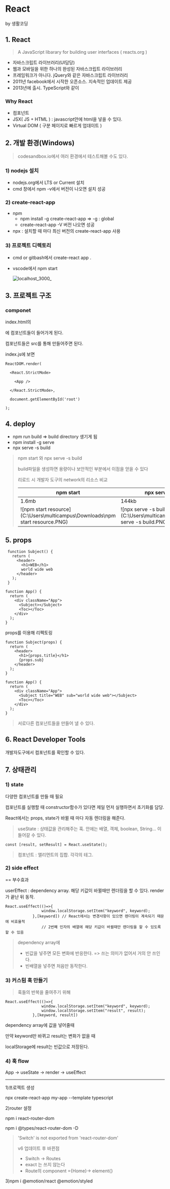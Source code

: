 # React 

by 생활코딩

## 1. React

> A JavaScript libarary for building user interfaces ( reacts.org )

- 자바스크립트 라이브러리(UI담당)
- 웹과 모바일을 위한 하나의 완성된 자바스크립트 라이브러리
- 프레임워크가 아니다. jQuery와 같은 자바스크립트 라이브러리
- 2011년 facebook에서 시작한 오픈소스. 지속적인 업데이트 제공
- 2013년에 출시. TypeScript와 같이



###  Why React

- 컴포넌트
- JSX( JS + HTML ) : javascript안에 html을 넣을 수 있다.
- Virtual DOM ( 구분 페이지로 빠르게 업데이트 )



## 2. 개발 환경(Windows)

> codesandbox.io에서 여러 환경에서 테스트해볼 수도 있다.

### 1) nodejs 설치

- nodejs.org에서 LTS or Current 설치
- cmd 창에서 npm -v에서 버전이 나오면 설치 성공

### 2) create-react-app

- npm
  - npm install -g create-react-app => -g : global
  - create-react-app -V 버전 나오면 성공
- npx : 설치할 때 마다 최신 버전의 create-react-app 사용

### 3) 프로젝트 디렉토리 

- cmd or gitbash에서 create-react app .

- vscode에서 npm start

  ![localhost_3000_](C:\Users\multicampus\Downloads\localhost_3000_.png)

## 3. 프로젝트 구조

### componet

index.html의 <div id="root"></div> 에 컴포넌트들이 들어가게 된다.

컴포넌트들은 src를 통해 만들어주면 된다.

index.js에 보면 

```
ReactDOM.render(

  <React.StrictMode>

    <App />

  </React.StrictMode>,

  document.getElementById('root')

);
```

## 4. deploy

- npm run build => build directory 생기게 됨
- npm install -g serve  
- npx serve -s build

> npm start 와 npx serve -s build
>
> build파일을 생성하면 용량이나 보안적인 부분에서 이점을 얻을 수 있다
>
> 리로드 시 개발자 도구의 network의 리소스 비교
>
> | npm start                                | npx serve -s build                       |
> | ---------------------------------------- | ---------------------------------------- |
> | 1.6mb                                    | 144kb                                    |
> | ![npm start resource](C:\Users\multicampus\Downloads\npm start resource.PNG) | ![npx serve -s build](C:\Users\multicampus\Downloads\npx serve -s build.PNG) |

## 5. props

```
 function Subject() {
   return (
     <header>
       <h1>WEB</h1>
       world wide web
     </header>
   );
 }

function App() {
  return (
    <div className="App">
      <Subject></Subject>
      <Toc></Toc>
    </div>
  );
}
```

props를 이용해 리펙토링

```
function Subject(props) {
  return (
    <header>
      <h1>{props.title}</h1>
      {props.sub}
    </header>
  );
}

function App() {
  return (
    <div className="App">
      <Subject title="WEB" sub="world wide web"></Subject>
      <Toc></Toc>
    </div>
  );
}
```

> 서로다른 컴포넌트들을 만들어 낼 수 있다.

## 6. React Developer Tools

개발자도구에서 컴포넌트를 확인할 수 있다.

## 7. 상태관리

### 1) state

다양한 컴포넌트를 만들 때 필요

컴포넌트를 실행할 때 constructor함수가 있다면 제일 먼저 실행하면서 초기화를 담당.

React에서는 props, state가 바뀔 때 마다 자동 렌더링을 해준다.



> useState : 상태값을 관리해주는 훅. 안에는 배열, 객체, boolean, String... 이 들어갈 수 있다.

```
const [result, setResult] = React.useState();
```

> 컴포넌트 : 앨리먼트의 집합. 각각의 테그.

### 2) side effect

== 부수효과

userEffect : dependency array. 해당 키값이 바뀔때만 렌더링을 할 수 있다. render가 끝난 뒤 동작.

```
React.useEffect(()=>{
                window.localStorage.setItem("keyword", keyword);
            },[keyword]) // React에서는 변경사항이 있으면 렌더링이 계속되기 때문에 비효율적
                // 2번째 인자의 배열에 해당 키값이 바뀔때만 렌더링을 할 수 있도록 할 수 있음
```

> dependency array에 
>
> - 빈값을 넣주면 모든 변화에 반응한다. => 쓰는 의미가 없어서 거의 안 쓰인다.
> - 빈배열을 넣주면 처음만 동작한다.

### 3) 커스텀 훅 만들기

> 훅들의 반복을 줄여주기 위해

```
React.useEffect(()=>{
                window.localStorage.setItem("keyword", keyword);
                window.localStorage.setItem("result", result);
            },[keyword, result])
```

dependency array에 값을 넣어줄때 

만약 keyword만 바뀌고 result는 변화가 없을 때

localStorage에 result는 빈값으로 저장된다.

### 4) 훅 flow

App -> useState -> render -> useEffect

----

1)프로젝트 생성

npx create-react-app my-app --template typescript



2)router 설정

npm i react-router-dom

npm i @types/react-router-dom -D

> 'Switch' is not exported from 'react-router-dom' 
>
> v6 업데이트 후 바뀐점
>
> - Switch -> Routes
> - exact 는 쓰지 않는다
> - Route의 component ={Home}-> element{<Home/>}



3)npm i @emotion/react @emotion/styled

